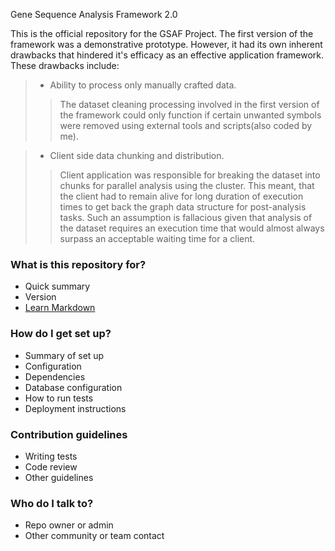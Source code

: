 Gene Sequence Analysis Framework 2.0

This is the official repository for the GSAF Project. The first version of the framework was a demonstrative prototype. However, it had its own inherent drawbacks that hindered it's efficacy as an effective application framework. These drawbacks include:

>* Ability to process only manually crafted data.
>>The dataset cleaning processing involved in the first version of the framework could only function if certain unwanted symbols were removed using external tools and scripts(also coded by me). 

>* Client side data chunking and distribution. 
>>Client application was responsible for breaking the dataset into chunks for parallel analysis using the cluster. This meant, that the client had to remain alive for long duration of execution times to get back the graph data structure for post-analysis tasks. Such an assumption is fallacious given that analysis of the dataset requires an execution time that would almost always surpass an acceptable waiting time for a client. 


### What is this repository for? ###

* Quick summary
* Version
* [Learn Markdown](https://bitbucket.org/tutorials/markdowndemo)

### How do I get set up? ###

* Summary of set up
* Configuration
* Dependencies
* Database configuration
* How to run tests
* Deployment instructions

### Contribution guidelines ###

* Writing tests
* Code review
* Other guidelines

### Who do I talk to? ###

* Repo owner or admin
* Other community or team contact